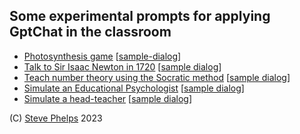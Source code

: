 
## Some experimental prompts for applying GptChat in the classroom 

- [Photosynthesis game](photosynthesis-simulator/prompt.md) [[sample-dialog](photosynthesis-simulator/dialog.md)]
- [Talk to Sir Isaac Newton in 1720](isaac-newton/prompt.md) [[sample dialog](isaac-newton/dialog.md)]
- [Teach number theory using the Socratic method](socratic-number-theory/prompt.md) [[sample dialog](socratic-number-theory/dialog.md)]
- [Simulate an Educational Psychologist](ed-psych/prompt.md) [[sample dialog](ed-psych/dialog.md)]
- [Simulate a head-teacher](head-teacher/prompt.md) [[sample dialog](head-teacher/dialog.md)]

(C) [Steve Phelps](https://sphelps.net) 2023
